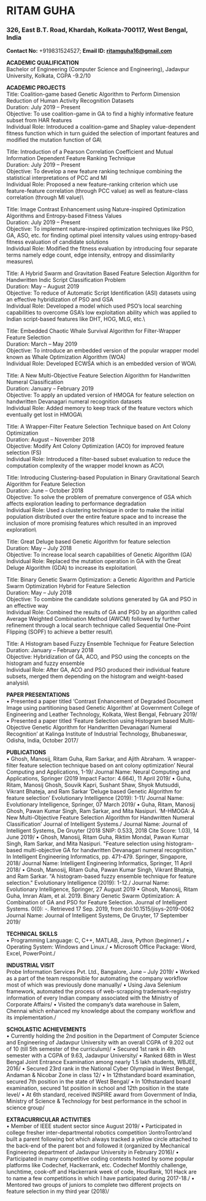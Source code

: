 # RITAM GUHA
### 326, East B.T. Road, Khardah, Kolkata-700117, West Bengal, India
**Contact No:** +919831524527; **Email ID: ritamguha16@gmail.com**

**ACADEMIC QUALIFICATION**<br>
Bachelor of Engineering (Computer Science and Engineering), Jadavpur University, Kolkata, CGPA -9.2/10

**ACADEMIC PROJECTS**<br>
Title: Coalition-game based Genetic Algorithm to Perform Dimension Reduction of Human Activity Recognition Datasets\
Duration: July 2019 – Present\
Objective: To use coalition-game in GA to find a highly informative feature subset from HAR features\
Individual Role: Introduced a coalition-game and Shapley value-dependent fitness function which in turn guided the selection of important features and modified the mutation function of GA\

Title: Introduction of a Pearson Correlation Coefficient and Mutual Information Dependent Feature Ranking Technique\
Duration: July 2019 – Present\
Objective: To develop a new feature ranking technique combining the statistical interpretations of PCC and MI\
Individual Role: Proposed a new feature-ranking criterion which use feature-feature correlation (through PCC value) as well as feature-class correlation (through MI value)\

Title: Image Contrast Enhancement using Nature-inspired Optimization Algorithms and Entropy-based Fitness Values\
Duration: July 2019 – Present\
Objective: To implement nature-inspired optimization techniques like PSO, GA, ASO, etc. for finding optimal pixel intensity values using entropy-based fitness evaluation of candidate solutions\
Individual Role: Modified the fitness evaluation by introducing four separate terms namely edge count, edge intensity, entropy and dissimilarity measures\

Title: A Hybrid Swarm and Gravitation Based Feature Selection Algorithm for Handwritten Indic Script Classification Problem\
Duration: May – August 2019\
Objective: To reduce of Automatic Script Identification (ASI) datasets using an effective hybridization of PSO and GSA\
Individual Role: Developed a model which used PSO’s local searching capabilities to overcome GSA’s low exploitation ability which was applied to Indian script-based features like DHT, HOG, MLG, etc.\

Title: Embedded Chaotic Whale Survival Algorithm for Filter-Wrapper Feature Selection\
Duration: March – May 2019\
Objective: To introduce an embedded version of the popular wrapper model known as Whale Optimization Algorithm (WOA)\
Individual Role: Developed ECWSA which is an embedded version of WOA\

Title: A New Multi-Objective Feature Selection Algorithm for Handwritten Numeral Classification\
Duration: January – February 2019\
Objective: To apply an updated version of HMOGA for feature selection on handwritten Devanagari numeral recognition datasets\
Individual Role: Added memory to keep track of the feature vectors which eventually get lost in HMOGA\

Title: A Wrapper-Filter Feature Selection Technique based on Ant Colony Optimization\
Duration: August – November 2018\
Objective: Modify Ant Colony Optimization (ACO) for improved feature selection (FS)\
Individual Role: Introduced a filter-based subset evaluation to reduce the computation complexity of the wrapper model known as ACO\

Title: Introducing Clustering-based Population in Binary Gravitational Search Algorithm for Feature Selection\
Duration: June – October 2018\
Objective: To solve the problem of premature convergence of GSA which affects exploration leading to performance degradation\
Individual Role: Used a clustering technique in order to make the initial population distributed over the entire feature space and to increase the inclusion of more promising features which resulted in an improved exploration\

Title: Great Deluge based Genetic Algorithm for feature selection\
Duration: May – July 2018\
Objective: To increase local search capabilities of Genetic Algorithm (GA)\
Individual Role: Replaced the mutation operation in GA with the Great Deluge Algorithm (GDA) to increase its exploitation\

Title: Binary Genetic Swarm Optimization: a Genetic Algorithm and Particle Swarm Optimization Hybrid for Feature Selection\
Duration: May – July 2018\
Objective: To combine the candidate solutions generated by GA and PSO in an effective way\
Individual Role: Combined the results of GA and PSO by an algorithm called Average Weighted Combination Method (AWCM) followed by further refinement through a local search technique called Sequential One-Point Flipping (SOPF) to achieve a better result\

Title: A Histogram based Fuzzy Ensemble Technique for Feature Selection\
Duration: January – February 2018\
Objective: Hybridization of GA, ACO, and PSO using the concepts on the histogram and fuzzy ensemble\
Individual Role: After GA, ACO and PSO produced their individual feature subsets, merged them depending on the histogram and weight-based analysis\

**PAPER PRESENTATIONS**<br>
• Presented a paper titled ‘Contrast Enhancement of Degraded Document Image using partitioning based Genetic Algorithm’ at Government College of Engineering and Leather Technology, Kolkata, West Bengal, February 2019/
• Presented a paper titled ‘Feature Selection using Histogram based Multi-Objective Genetic Algorithm for Handwritten Devanagari Numeral Recognition’ at Kalinga Institute of Industrial Technology, Bhubaneswar, Odisha, India, October 2017/

**PUBLICATIONS**<br>
• Ghosh, Manosij, Ritam Guha, Ram Sarkar, and Ajith Abraham. ‘A wrapper-filter feature selection technique based on ant colony optimization’ Neural Computing and Applications, 1-19/
Journal Name: Neural Computing and Applications, Springer (2019 Impact Factor: 4.664), 11 April 2019/
• Guha, Ritam, Manosij Ghosh, Souvik Kapri, Sushant Shaw, Shyok Mutsuddi, Vikrant Bhateja, and Ram Sarkar ‘Deluge based Genetic Algorithm for feature selection’ Evolutionary Intelligence (2019): 1-11/
Journal Name: Evolutionary Intelligence, Springer, 07 March 2019/
• Guha, Ritam, Manosij Ghosh, Pawan Kumar Singh, Ram Sarkar, and Mita Nasipuri. ‘M-HMOGA: A New Multi-Objective Feature Selection Algorithm for Handwritten Numeral Classification’ Journal of Intelligent Systems./
Journal Name: Journal of Intelligent Systems, De Gruyter (2018 SNIP: 0.533, 2018 Cite Score: 1.03), 14 June 2019/
• Ghosh, Manosij, Ritam Guha, Riktim Mondal, Pawan Kumar Singh, Ram Sarkar, and Mita Nasipuri. "Feature selection using histogram-based multi-objective GA for handwritten Devanagari numeral recognition." In Intelligent Engineering Informatics, pp. 471-479. Springer, Singapore, 2018/
Journal Name: Intelligent Engineering Informatics, Springer, 11 April 2018/
• Ghosh, Manosij, Ritam Guha, Pawan Kumar Singh, Vikrant Bhateja, and Ram Sarkar. "A histogram-based fuzzy ensemble technique for feature selection." Evolutionary Intelligence (2019): 1-12./
Journal Name: Evolutionary Intelligence, Springer, 27 August 2019 • Ghosh, Manosij, Ritam Guha, Imran Alam, et al. 2019. Binary Genetic Swarm Optimization: A Combination of GA and PSO for Feature Selection. Journal of Intelligent Systems. 0(0): -. Retrieved 17 Sep. 2019, from doi:10.1515/jisys-2019-0062 Journal Name: Journal of Intelligent Systems, De Gruyter, 17 September 2019/

**TECHNICAL SKILLS**<br>
• Programming Language: C, C++, MATLAB, Java, Python (beginner)./
• Operating System: Windows and Linux./
• Microsoft Office Package: Word, Excel, PowerPoint./

**INDUSTRIAL VISIT**<br>
Probe Information Services Pvt. Ltd., Bangalore, June – July 2019/
• Worked as a part of the team responsible for automating the company workflow most of which was previously done manually/
• Using Java Selenium framework, automated the process of web-scrapping trademark-registry information of every Indian company associated with the Ministry of Corporate Affairs/
• Visited the company’s data warehouse in Salem, Chennai which enhanced my knowledge about the company workflow and its implementation./

**SCHOLASTIC ACHIEVEMENTS**<br>
• Currently holding the 2nd position in the Department of Computer Science and Engineering of Jadavpur University with an overall CGPA of 9.202 out of 10 (till 5th semester of the curriculum)/
• Secured 1st rank in 4th semester with a CGPA of 9.63, Jadavpur University/
• Ranked 68th in West Bengal Joint Entrance Examination among nearly 1.5 lakh students, WBJEE, 2016/
• Secured 23rd rank in the National Cyber Olympiad in West Bengal, Andaman & Nicobar Zone in class 12/
• In 12thstandard board examination, secured 7th position in the state of West Bengal/
• In 10thstandard board examination, secured 1st position in school and 12th position in the state level/
• At 6th standard, received INSPIRE award from Government of India, Ministry of Science & Technology for best performance in the school in science group/

**EXTRACURRICULAR ACTIVITIES**<br>
• Member of IEEE student sector since August 2019/
• Participated in college fresher inter-departmental robotics competition ‘JontroTontro’and built a parent following bot which always tracked a yellow circle attached to the back-end of the parent bot and followed it (organized by Mechanical Engineering department of Jadavpur University in February 2016)/
• Participated in many competitive coding contests hosted by some popular platforms like Codechef, Hackerrank, etc. Codechef Monthly challenge, lunchtime, cook-off and Hackerrank week of code, HourRank, 101 Hack are to name a few competitions in which I have participated during 2017-18./
• Mentored two groups of juniors to complete two different projects on feature selection in my third year (2018)/
